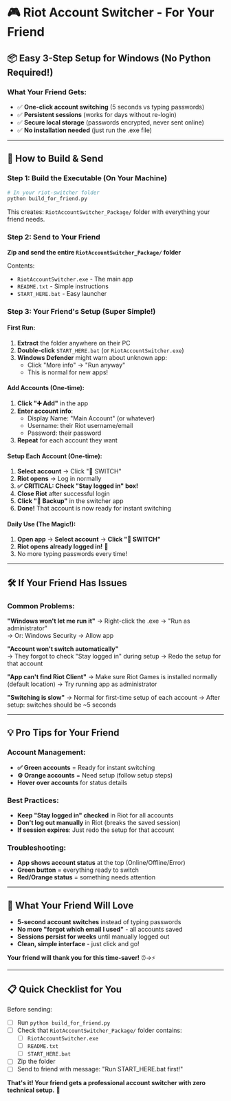 # 🎮 Riot Account Switcher - For Your Friend

## 📦 Easy 3-Step Setup for Windows (No Python Required!)

### What Your Friend Gets:
- ✅ **One-click account switching** (5 seconds vs typing passwords)
- ✅ **Persistent sessions** (works for days without re-login)
- ✅ **Secure local storage** (passwords encrypted, never sent online)
- ✅ **No installation needed** (just run the .exe file)

---

## 🚀 How to Build & Send

### Step 1: Build the Executable (On Your Machine)
```bash
# In your riot-switcher folder
python build_for_friend.py
```

This creates: `RiotAccountSwitcher_Package/` folder with everything your friend needs.

### Step 2: Send to Your Friend
**Zip and send the entire `RiotAccountSwitcher_Package/` folder**

Contents:
- `RiotAccountSwitcher.exe` - The main app
- `README.txt` - Simple instructions  
- `START_HERE.bat` - Easy launcher

### Step 3: Your Friend's Setup (Super Simple!)

#### First Run:
1. **Extract** the folder anywhere on their PC
2. **Double-click** `START_HERE.bat` (or `RiotAccountSwitcher.exe`)
3. **Windows Defender** might warn about unknown app:
   - Click "More info" → "Run anyway" 
   - This is normal for new apps!

#### Add Accounts (One-time):
1. **Click "➕ Add"** in the app
2. **Enter account info**:
   - Display Name: "Main Account" (or whatever)
   - Username: their Riot username/email  
   - Password: their password
3. **Repeat** for each account they want

#### Setup Each Account (One-time):
1. **Select account** → Click "🔄 SWITCH"  
2. **Riot opens** → Log in normally
3. **✅ CRITICAL: Check "Stay logged in" box!**
4. **Close Riot** after successful login
5. **Click "💾 Backup"** in the switcher app
6. **Done!** That account is now ready for instant switching

#### Daily Use (The Magic!):
1. **Open app** → **Select account** → **Click "🔄 SWITCH"**
2. **Riot opens already logged in!** 🚀
3. No more typing passwords every time!

---

## 🛠️ If Your Friend Has Issues

### Common Problems:

**"Windows won't let me run it"**
→ Right-click the .exe → "Run as administrator"  
→ Or: Windows Security → Allow app

**"Account won't switch automatically"**  
→ They forgot to check "Stay logged in" during setup
→ Redo the setup for that account

**"App can't find Riot Client"**
→ Make sure Riot Games is installed normally (default location)
→ Try running app as administrator

**"Switching is slow"**
→ Normal for first-time setup of each account
→ After setup: switches should be ~5 seconds

---

## 💡 Pro Tips for Your Friend

### Account Management:
- **✅ Green accounts** = Ready for instant switching
- **⚙️ Orange accounts** = Need setup (follow setup steps)
- **Hover over accounts** for status details

### Best Practices:
- **Keep "Stay logged in" checked** in Riot for all accounts
- **Don't log out manually** in Riot (breaks the saved session)
- **If session expires**: Just redo the setup for that account

### Troubleshooting:
- **App shows account status** at the top (Online/Offline/Error)
- **Green button** = everything ready to switch
- **Red/Orange status** = something needs attention

---

## 🎉 What Your Friend Will Love

- **5-second account switches** instead of typing passwords
- **No more "forgot which email I used"** - all accounts saved
- **Sessions persist for weeks** until manually logged out
- **Clean, simple interface** - just click and go!

**Your friend will thank you for this time-saver!** ⏰→⚡

---

## 📋 Quick Checklist for You

Before sending:
- [ ] Run `python build_for_friend.py`  
- [ ] Check that `RiotAccountSwitcher_Package/` folder contains:
  - [ ] `RiotAccountSwitcher.exe`
  - [ ] `README.txt`  
  - [ ] `START_HERE.bat`
- [ ] Zip the folder
- [ ] Send to friend with message: "Run START_HERE.bat first!"

**That's it! Your friend gets a professional account switcher with zero technical setup.** 🚀